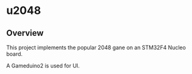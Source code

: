 # u2048

## Overview

This project implements the popular 2048 gane on an STM32F4 Nucleo board.

A Gameduino2 is used for UI.
